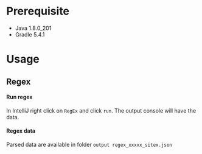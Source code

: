 # Prerequisite
* Java 1.8.0_201
* Gradle 5.4.1


# Usage
## Regex
#### Run regex 
In IntelliJ right click on ```RegEx``` and click ```run```. The 
output console will have the data.
#### Regex data
Parsed data are available in folder ```output regex_xxxxx_sitex.json```

